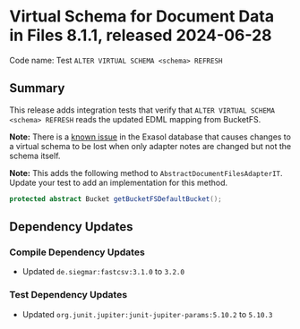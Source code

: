 # Virtual Schema for Document Data in Files 8.1.1, released 2024-06-28

Code name: Test `ALTER VIRTUAL SCHEMA <schema> REFRESH`

## Summary

This release adds integration tests that verify that `ALTER VIRTUAL SCHEMA <schema> REFRESH` reads the updated EDML mapping from BucketFS.

**Note:** There is a [known issue](https://exasol.my.site.com/s/article/Changelog-content-20991) in the Exasol database that causes changes to a virtual schema to be lost when only adapter notes are changed but not the schema itself.

**Note:** This adds the following method to `AbstractDocumentFilesAdapterIT`. Update your test to add an implementation for this method.

```java
protected abstract Bucket getBucketFSDefaultBucket();
```

## Dependency Updates

### Compile Dependency Updates

* Updated `de.siegmar:fastcsv:3.1.0` to `3.2.0`

### Test Dependency Updates

* Updated `org.junit.jupiter:junit-jupiter-params:5.10.2` to `5.10.3`
